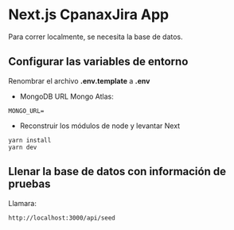 # Next.js CpanaxJira App

Para correr localmente, se necesita la base de datos.

## Configurar las variables de entorno

Renombrar el archivo **.env.template** a **.env**

- MongoDB URL Mongo Atlas:

```
MONGO_URL=
```

- Reconstruir los módulos de node y levantar Next

```
yarn install
yarn dev
```

## Llenar la base de datos con información de pruebas

Llamara:

```
http://localhost:3000/api/seed
```
